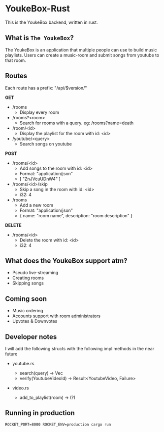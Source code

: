 # YoukeBox-Rust

This is the YoukeBox backend, written in rust.

## What is `The YoukeBox`?

The YoukeBox is an application that multiple people can use to build music playlists.
Users can create a music-room and submit songs from youtube to that room.

## Routes

Each route has a prefix: "/api/$version/"

**GET**

* /rooms
    * Display every room
* /rooms?\<room\>
    * Search for rooms with a query. eg: /rooms?name=death
* /room/\<id\>
    * Display the playlist for the room with id: \<id\>
* /youtube/\<query\>
    * Search songs on youtube

**POST**

* /rooms/\<id\>
    * Add songs to the room with id:  \<id\>
    * Format: "application/json"
    * [ "ZnJVcuUDnW4" ]
* /rooms/\<id\>/skip
    * Skip a song in the room with id: \<id\>
    * i32: 4
* /rooms
    * Add a new room
    * Format: "application/json"
    * { name: "room name", description: "room description" }

**DELETE**

* /rooms/\<id\>
    * Delete the room with id: \<id\>
    * i32: 4

## What does the YoukeBox support atm?

* Pseudo live-streaming
* Creating rooms
* Skipping songs

## Coming soon

* Music ordering
* Accounts support with room administrators
* Upvotes & Downvotes

## Developer notes

I will add the following structs with the following impl methods in the near future

* youtube.rs
    * search(query) -> Vec<YoutubeVideo>
    * verify(YoutubeVideoId) -> Result<YoutubeVideo, Failure>

* video.rs
    * add_to_playlist(room) -> (?)


## Running in production
```
ROCKET_PORT=8000 ROCKET_ENV=production cargo run
```